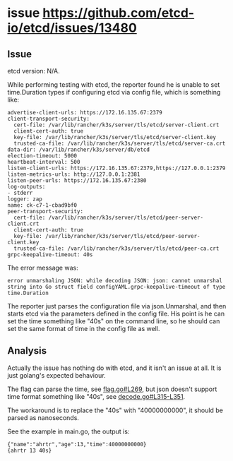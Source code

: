 issue https://github.com/etcd-io/etcd/issues/13480
======
## Issue
etcd version: N/A.

While performing testing with etcd, the reporter found he is unable to set time.Duration types if configuring etcd via config file,
which is something like:

```
advertise-client-urls: https://172.16.135.67:2379
client-transport-security:
  cert-file: /var/lib/rancher/k3s/server/tls/etcd/server-client.crt
  client-cert-auth: true
  key-file: /var/lib/rancher/k3s/server/tls/etcd/server-client.key
  trusted-ca-file: /var/lib/rancher/k3s/server/tls/etcd/server-ca.crt
data-dir: /var/lib/rancher/k3s/server/db/etcd
election-timeout: 5000
heartbeat-interval: 500
listen-client-urls: https://172.16.135.67:2379,https://127.0.0.1:2379
listen-metrics-urls: http://127.0.0.1:2381
listen-peer-urls: https://172.16.135.67:2380
log-outputs:
- stderr
logger: zap
name: ck-c7-1-cbad9bf0
peer-transport-security:
  cert-file: /var/lib/rancher/k3s/server/tls/etcd/peer-server-client.crt
  client-cert-auth: true
  key-file: /var/lib/rancher/k3s/server/tls/etcd/peer-server-client.key
  trusted-ca-file: /var/lib/rancher/k3s/server/tls/etcd/peer-ca.crt
grpc-keepalive-timeout: 40s
```

The error message was:
```
error unmarshaling JSON: while decoding JSON: json: cannot unmarshal string into Go struct field configYAML.grpc-keepalive-timeout of type time.Duration
```

The reporter just parses the configuration file via json.Unmarshal, and then starts etcd via the parameters defined in the config file. 
His point is he can set the time something like "40s" on the command line, so he should can set the same format of time in the config file as well.

## Analysis
Actually the issue has nothing do with etcd, and it isn't an issue at all. It is just golang's expected behaviour. 

The flag can parse the time, see [flag.go#L269](https://github.com/golang/go/blob/e8cda0a6c925668972ada40602ada08468fa90dc/src/flag/flag.go#L269), 
but json doesn't support time format something like "40s", see [decode.go#L315-L351](https://github.com/golang/go/blob/master/src/encoding/json/decode.go#L315-L351).

The workaround is to replace the "40s" with "40000000000", it should be parsed as nanoseconds.

See the example in main.go, the output is: 
```
{"name":"ahrtr","age":13,"time":40000000000}
{ahrtr 13 40s}
```
